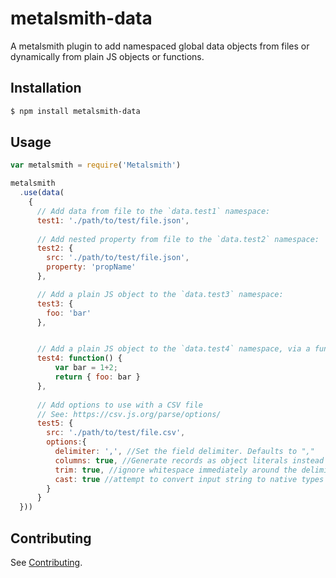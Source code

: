 # metalsmith-data
A metalsmith plugin to add namespaced global data objects from files or dynamically from plain JS objects or functions.

## Installation
```sh
$ npm install metalsmith-data
```

## Usage
```js
var metalsmith = require('Metalsmith')

metalsmith
  .use(data(
    {
      // Add data from file to the `data.test1` namespace:
      test1: './path/to/test/file.json',
  
      // Add nested property from file to the `data.test2` namespace:
      test2: {
        src: './path/to/test/file.json',
        property: 'propName'
      },

      // Add a plain JS object to the `data.test3` namespace:
      test3: {
        foo: 'bar'
      },


      // Add a plain JS object to the `data.test4` namespace, via a function:
      test4: function() {
          var bar = 1+2;
          return { foo: bar }
      },
      
      // Add options to use with a CSV file
      // See: https://csv.js.org/parse/options/
      test5: {
        src: './path/to/test/file.csv',
        options:{
          delimiter: ',', //Set the field delimiter. Defaults to ","
          columns: true, //Generate records as object literals instead of arrays
          trim: true, //ignore whitespace immediately around the delimiter
          cast: true //attempt to convert input string to native types
        }
      }
  }))
```

## Contributing
See [Contributing](https://github.com/elcontraption/metalsmith-data/blob/master/CONTRIBUTING.md).
